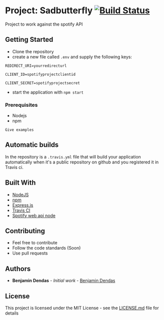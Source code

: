 # Project: Sadbutterfly [![Build Status](https://travis-ci.com/Project-Sadbutterfly/sadbutterfly.svg?branch=master)](https://travis-ci.com/Project-Sadbutterfly/sadbutterfly)

Project to work against the spotify API

## Getting Started
- Clone the repository
- create a new file called `.env` and supply the following keys: 

`REDIRECT_URI=yourredirecturl`
  
`CLIENT_ID=spotifyprojectclientid`

`CLIENT_SECRET=spotifyprojectsecret`

- start the application with `npm start`

### Prerequisites

- Nodejs
- npm
```
Give examples
```
## Automatic builds

In the repository is a `.travis.yml` file that will build your application automatically when it's a public repository on github and you registered it in Travis ci.

## Built With

* [NodeJS](https://nodejs.org/en/)
* [npm](https://www.npmjs.com/)
* [Express.js](https://expressjs.com/)
* [Travis CI](https://travis-ci.com/)
* [Spotify web api node](https://github.com/thelinmichael/spotify-web-api-node)

## Contributing
- Feel free to contribute
- Follow the code standards (Soon)
- Use pull requests

## Authors

* **Benjamin Dendas** - *Initial work* - [Benjamin Dendas](https://github.com/BenjaminDendas)

## License

This project is licensed under the MIT License - see the [LICENSE.md](LICENSE.md) file for details
